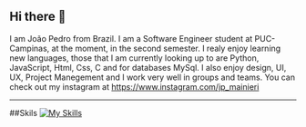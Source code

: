 ## Hi there 👋

I am João Pedro from Brazil. I am a Software Engineer student at PUC-Campinas, at the moment, in the second semester. I realy enjoy learning new languages, those that I am currently looking up to are Python, JavaScript, Html, Css, C and for databases MySql. I also enjoy design, UI, UX, Project Manegement and I work very well in groups and teams. You can check out my instagram at <https://www.instagram.com/jp_mainieri>
***

##Skils
[![My Skills](https://skillicons.dev/icons?i=py,c,mysql,js,html,css,figma,ps&perline=3)](https://skillicons.dev)
